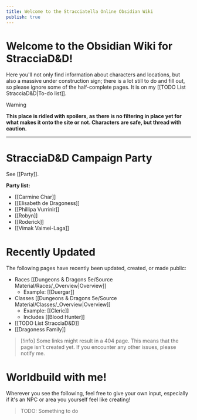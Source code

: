 ```yaml
---
title: Welcome to the Stracciatella Online Obsidian Wiki
publish: true
---
```

# Welcome to the Obsidian Wiki for StracciaD&D! 
Here you'll not only find information about characters and locations, but also a massive under construction sign; there is a lot still to do and fill out, so please ignore some of the half-complete pages. It is on my [[TODO List StracciaD&D|To-do list]].

> [!warning]
> **This place is ridled with spoilers, as there is no filtering in place yet for what makes it onto the site or not. Characters are safe, but thread with caution.**

***
# StracciaD&D Campaign Party
See [[Party]].

**Party list:**
- [[Carmine Char]]
- [[Elisabeth de Dragoness]]
- [[Phillipa Vurrinir]]
- [[Robyn]]
- [[Roderick]]
- [[Vimak Vaimei-Laga]]
# Recently Updated
The following pages have recently been updated, created, or made public:
- Races [[Dungeons & Dragons 5e/Source Material/Races/_Overview|Overview]]
	- Example: [[Duergar]]
- Classes [[Dungeons & Dragons 5e/Source Material/Classes/_Overview|Overview]]
	- Example: [[Cleric]]
	- Includes [[Blood Hunter]]
- [[TODO List StracciaD&D]]
- [[Dragoness Family]]

> [!info]
> Some links might result in a 404 page. This means that the page isn't created yet. 
> If you encounter any other issues, please notify me.

# Worldbuild with me!
Wherever you see the following, feel free to give your own input, especially if it's an NPC or area you yourself feel like creating!
> TODO: Something to do

